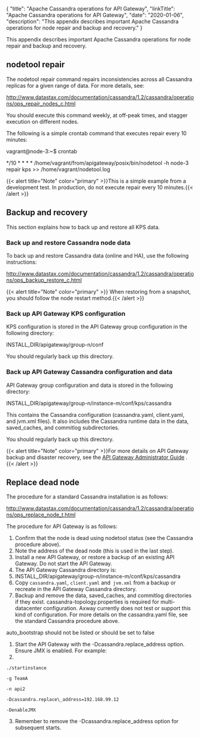 {
"title": "Apache Cassandra operations for API Gateway",
"linkTitle": "Apache Cassandra operations for API Gateway",
"date": "2020-01-06",
"description": "This appendix describes important Apache Cassandra operations for node repair and backup and recovery."
}
﻿

This appendix describes important Apache Cassandra operations for node repair and backup and recovery.

nodetool repair
---------------

The nodetool repair command repairs inconsistencies across all Cassandra replicas for a given range of data. For more details, see:

<http://www.datastax.com/documentation/cassandra/1.2/cassandra/operations/ops_repair_nodes_c.html>

You should execute this command weekly, at off-peak times, and stagger execution on different nodes.

The following is a simple crontab command that executes repair every 10 minutes:

vagrant@node-3:\~\$ crontab  

\*/10 \* \* \* \* /home/vagrant/from/apigateway/posix/bin/nodetool -h node-3 repair kps >> /home/vagrant/nodetool.log

{{< alert title="Note" color="primary" >}}This is a simple example from a development test. In production, do not execute repair every 10 minutes.{{< /alert >}}

Backup and recovery
-------------------

This section explains how to back up and restore all KPS data.

### Back up and restore Cassandra node data

To back up and restore Cassandra data (online and HA), use the following instructions:

<http://www.datastax.com/documentation/cassandra/1.2/cassandra/operations/ops_backup_restore_c.html>

{{< alert title="Note" color="primary" >}} When restoring from a snapshot, you should follow the node restart method.{{< /alert >}}

### Back up API Gateway KPS configuration

KPS configuration is stored in the API Gateway group configuration in the following directory:

INSTALL\_DIR/apigateway/group-n/conf

You should regularly back up this directory.

### Back up API Gateway Cassandra configuration and data

API Gateway group configuration and data is stored in the following directory:

INSTALL\_DIR/apigateway/group-n/instance-m/conf/kps/cassandra

This contains the Cassandra configuration (cassandra.yaml, client.yaml, and jvm.xml files). It also includes the Cassandra runtime data in the data, saved\_caches, and commitlog subdirectories.

You should regularly back up this directory.

{{< alert title="Note" color="primary" >}}For more details on API Gateway backup and disaster recovery, see the
[API Gateway Administrator Guide](/bundle/APIGateway_77_AdministratorGuide_allOS_en_HTML5/)
.{{< /alert >}}

Replace dead node
-----------------

The procedure for a standard Cassandra installation is as follows:

<http://www.datastax.com/documentation/cassandra/1.2/cassandra/operations/ops_replace_node_t.html>

The procedure for API Gateway is as follows:

1.  Confirm that the node is dead using nodetool status (see the Cassandra procedure above).
2.  Note the address of the dead node (this is used in the last step).
3.  Install a new API Gateway, or restore a backup of an existing API Gateway. Do not start the API Gateway.
4.  The API Gateway Cassandra directory is:
5.  INSTALL\_DIR/apigateway/group-n/instance-m/conf/kps/cassandra
6.  Copy `cassandra.yaml`, `client.yaml` and` jvm.xml` from a backup or recreate in the API Gateway Cassandra directory.
7.  Backup and remove the data, saved\_caches, and commitlog directories if they exist. cassandra-topology.properties is required for multi-datacenter configuration. Axway currently does not test or support this kind of configuration. For more details on the cassandra.yaml file, see the standard Cassandra procedure above.

auto\_bootstrap should not be listed or should be set to false

1.  Start the API Gateway with the -Dcassandra.replace\_address option. Ensure JMX is enabled. For example:
2.  

    ./startinstance

    -g TeamA

    -n api2

    -Dcassandra.replace\_address=192.168.99.12

    -DenableJMX

3.  Remember to remove the -Dcassandra.replace\_address option for subsequent starts.

